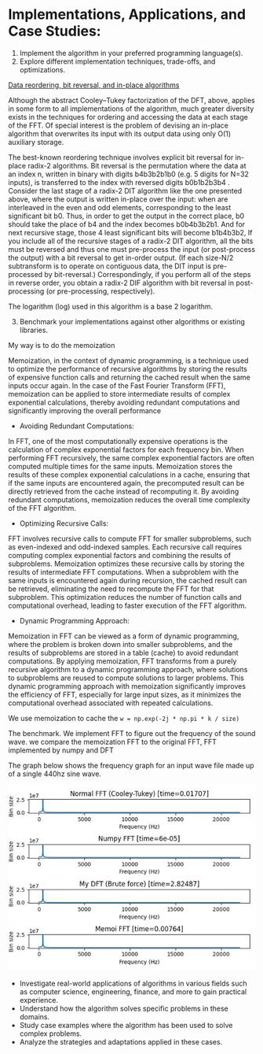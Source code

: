 # Implementations, Applications, and Case Studies:
1. Implement the algorithm in your preferred programming language(s).
2. Explore different implementation techniques, trade-offs, and optimizations.

[Data reordering, bit reversal, and in-place algorithms](https://en.wikipedia.org/wiki/Cooley%E2%80%93Tukey_FFT_algorithm#Data_reordering,_bit_reversal,_and_in-place_algorithms)

Although the abstract Cooley–Tukey factorization of the DFT, above, applies in some form to all implementations of the algorithm, much greater diversity exists in the techniques for ordering and accessing the data at each stage of the FFT. Of special interest is the problem of devising an in-place algorithm that overwrites its input with its output data using only O(1) auxiliary storage.

The best-known reordering technique involves explicit bit reversal for in-place radix-2 algorithms. Bit reversal is the permutation where the data at an index n, written in binary with digits b4b3b2b1b0 (e.g. 5 digits for N=32 inputs), is transferred to the index with reversed digits b0b1b2b3b4 . Consider the last stage of a radix-2 DIT algorithm like the one presented above, where the output is written in-place over the input: when are interleaved in the even and odd elements, corresponding to the least significant bit b0. Thus, in order to get the output in the correct place, b0 should take the place of b4 and the index becomes b0b4b3b2b1. And for next recursive stage, those 4 least significant bits will become b1b4b3b2, If you include all of the recursive stages of a radix-2 DIT algorithm, all the bits must be reversed and thus one must pre-process the input (or post-process the output) with a bit reversal to get in-order output. (If each size-N/2 subtransform is to operate on contiguous data, the DIT input is pre-processed by bit-reversal.) Correspondingly, if you perform all of the steps in reverse order, you obtain a radix-2 DIF algorithm with bit reversal in post-processing (or pre-processing, respectively).

The logarithm (log) used in this algorithm is a base 2 logarithm.

3. Benchmark your implementations against other algorithms or existing libraries.

My way is to do the memoization 

Memoization, in the context of dynamic programming, is a technique used to optimize the performance of recursive algorithms by storing the results of expensive function calls and returning the cached result when the same inputs occur again. In the case of the Fast Fourier Transform (FFT), memoization can be applied to store intermediate results of complex exponential calculations, thereby avoiding redundant computations and significantly improving the overall performance

- Avoiding Redundant Computations:

In FFT, one of the most computationally expensive operations is the calculation of complex exponential factors for each frequency bin.
When performing FFT recursively, the same complex exponential factors are often computed multiple times for the same inputs.
Memoization stores the results of these complex exponential calculations in a cache, ensuring that if the same inputs are encountered again, the precomputed result can be directly retrieved from the cache instead of recomputing it.
By avoiding redundant computations, memoization reduces the overall time complexity of the FFT algorithm.

- Optimizing Recursive Calls:

FFT involves recursive calls to compute FFT for smaller subproblems, such as even-indexed and odd-indexed samples.
Each recursive call requires computing complex exponential factors and combining the results of subproblems.
Memoization optimizes these recursive calls by storing the results of intermediate FFT computations.
When a subproblem with the same inputs is encountered again during recursion, the cached result can be retrieved, eliminating the need to recompute the FFT for that subproblem.
This optimization reduces the number of function calls and computational overhead, leading to faster execution of the FFT algorithm.

- Dynamic Programming Approach:

Memoization in FFT can be viewed as a form of dynamic programming, where the problem is broken down into smaller subproblems, and the results of subproblems are stored in a table (cache) to avoid redundant computations.
By applying memoization, FFT transforms from a purely recursive algorithm to a dynamic programming approach, where solutions to subproblems are reused to compute solutions to larger problems.
This dynamic programming approach with memoization significantly improves the efficiency of FFT, especially for large input sizes, as it minimizes the computational overhead associated with repeated calculations.

We use memoization to cache the `w = np.exp(-2j * np.pi * k / size)`

The benchmark. We implement FFT to figure out the frequency of the sound wave. we compare the memoization FFT to the original FFT, FFT implemented by numpy and DFT

The graph below shows the frequency graph for an input wave file made up of a single 440hz sine wave.

![A graph with the frequencies from 0hz to 20050hz plotted along the x-axis (the frequency domain) and the magnitude plotted along the y-axis (the amplitude or magnitude, i.e. the contribution this frequency makes to the signal). The graph spikes at 440hz, showing 440hz as the dominant frequency](docs/new_result.jpg)

- Investigate real-world applications of algorithms in various fields such as computer science, engineering, finance, and more to gain practical experience.
- Understand how the algorithm solves specific problems in these domains.
- Study case examples where the algorithm has been used to solve complex problems.
- Analyze the strategies and adaptations applied in these cases.
